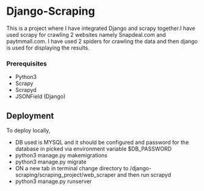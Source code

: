 # Django-Scraping

This is a project where I have integrated Django and scrapy together.I have used scrapy for crawling 2 websites namely Snapdeal.com and paytmmall.com.
I have used 2 spiders for crawling the data and then django is used for displaying the results.


### Prerequisites

* Python3
* Scrapy
* Scrapyd
* JSONField (Django)

## Deployment

To deploy locally,
* DB used is MYSQL and it should be configured and password for the database in picked via environment variable $DB_PASSWORD
* python3 manage.py makemigrations
* python3 manage.py migrate
* ON a new tab in terminal change directory to /django-scraping/scraping_project/web_scraper and then run scrapyd
* python3 manage.py runserver
